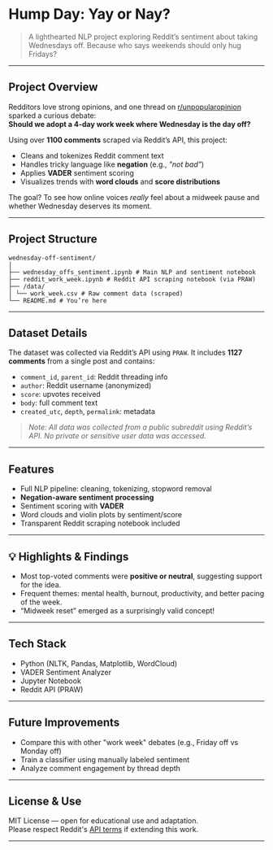 # Hump Day: Yay or Nay?

> A lighthearted NLP project exploring Reddit’s sentiment about taking Wednesdays off. Because who says weekends should only hug Fridays?

---

## Project Overview

Redditors love strong opinions, and one thread on [r/unpopularopinion](https://www.reddit.com/r/unpopularopinion) sparked a curious debate:  
**Should we adopt a 4-day work week where Wednesday is the day off?**

Using over **1100 comments** scraped via Reddit’s API, this project:
- Cleans and tokenizes Reddit comment text
- Handles tricky language like **negation** (e.g., *"not bad"*)
- Applies **VADER** sentiment scoring
- Visualizes trends with **word clouds** and **score distributions**

The goal? To see how online voices *really* feel about a midweek pause and whether Wednesday deserves its moment.

---

## Project Structure

```
wednesday-off-sentiment/
│
├── wednesday_offs_sentiment.ipynb # Main NLP and sentiment notebook
├── reddit_work_week.ipynb # Reddit API scraping notebook (via PRAW)
├── /data/
│ └── work_week.csv # Raw comment data (scraped)
└── README.md # You’re here
```

---

## Dataset Details

The dataset was collected via Reddit’s API using `PRAW`. It includes **1127 comments** from a single post and contains:

- `comment_id`, `parent_id`: Reddit threading info  
- `author`: Reddit username (anonymized)  
- `score`: upvotes received  
- `body`: full comment text  
- `created_utc`, `depth`, `permalink`: metadata

> *Note: All data was collected from a public subreddit using Reddit’s API. No private or sensitive user data was accessed.*

---

## Features

- Full NLP pipeline: cleaning, tokenizing, stopword removal
- **Negation-aware sentiment processing**
- Sentiment scoring with **VADER**
- Word clouds and violin plots by sentiment/score
- Transparent Reddit scraping notebook included

---

## 💡 Highlights & Findings

- Most top-voted comments were **positive or neutral**, suggesting support for the idea.
- Frequent themes: mental health, burnout, productivity, and better pacing of the week.
- “Midweek reset” emerged as a surprisingly valid concept!

---

## Tech Stack

- Python (NLTK, Pandas, Matplotlib, WordCloud)
- VADER Sentiment Analyzer
- Jupyter Notebook
- Reddit API (PRAW)

---

## Future Improvements

- Compare this with other "work week" debates (e.g., Friday off vs Monday off)
- Train a classifier using manually labeled sentiment
- Analyze comment engagement by thread depth

---

## License & Use

MIT License — open for educational use and adaptation.  
Please respect Reddit's [API terms](https://www.reddit.com/dev/api/) if extending this work.

---
